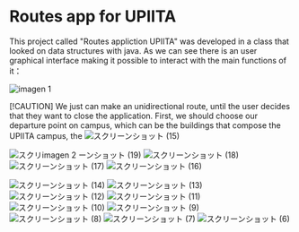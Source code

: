# Routes app for UPIITA
This project called "Routes appliction UPIITA" was developed in a class that looked on data structures with java.
As we can see there is an user graphical interface making it possible to interact with the main functions of it：

![imagen 1](https://github.com/LoiueFragosoUwUr/routes-application-UPIITA/assets/126754704/06653524-3917-4ad4-88bd-c9a7976d683f)

[!CAUTION]
We just can make an unidirectional route, until the user decides that they want to close the application.
First, we should choose our departure point on campus, which can be the buildings that compose the UPIITA campus, the 
![スクリーンショット (15)](https://github.com/LoiueFragosoUwUr/routes-application-UPIITA/assets/126754704/6717456e-c273-480d-9f8d-f525bca7a513)



![スクリ![imagen 2](https://github.com/LoiueFragosoUwUr/routes-application-UPIITA/assets/126754704/0399384b-7893-4aca-b6ac-3e8ed68cbc74)
ーンショット (19)](https://github.com/LoiueFragosoUwUr/routes-application-UPIITA/assets/126754704/1e07c134-fc30-4555-a087-51e8508295c7)
![スクリーンショット (18)](https://github.com/LoiueFragosoUwUr/routes-application-UPIITA/assets/126754704/585ea4c8-0f8f-4a5e-acf0-8d8b0a6a28e7)
![スクリーンショット (17)](https://github.com/LoiueFragosoUwUr/routes-application-UPIITA/assets/126754704/0a2dd26b-7a9c-4abb-bc31-32324eb1618d)
![スクリーンショット (16)](https://github.com/LoiueFragosoUwUr/routes-application-UPIITA/assets/126754704/98e13987-c318-43b0-bb9a-cbcc224007ee)

![スクリーンショット (14)](https://github.com/LoiueFragosoUwUr/routes-application-UPIITA/assets/126754704/a04b873e-de6d-4c3e-b617-f32d06ace09e)
![スクリーンショット (13)](https://github.com/LoiueFragosoUwUr/routes-application-UPIITA/assets/126754704/9b7e3a08-212f-455b-b497-1d3031635e53)
![スクリーンショット (12)](https://github.com/LoiueFragosoUwUr/routes-application-UPIITA/assets/126754704/07ca762a-4156-4508-8aa0-bacf14670e58)
![スクリーンショット (11)](https://github.com/LoiueFragosoUwUr/routes-application-UPIITA/assets/126754704/2013045a-7285-4787-8d70-04974d671b60)
![スクリーンショット (10)](https://github.com/LoiueFragosoUwUr/routes-application-UPIITA/assets/126754704/49bcb52b-6bf0-47e5-929b-fd12bef8bd1b)
![スクリーンショット (9)](https://github.com/LoiueFragosoUwUr/routes-application-UPIITA/assets/126754704/d37f01ab-d709-489e-923b-067239cd84f2)
![スクリーンショット (8)](https://github.com/LoiueFragosoUwUr/routes-application-UPIITA/assets/126754704/c0d341fa-04a4-4872-b40a-113fe234f195)
![スクリーンショット (7)](https://github.com/LoiueFragosoUwUr/routes-application-UPIITA/assets/126754704/a2fddc09-d7ec-4f57-b0d2-2e329a434009)
![スクリーンショット (6)](https://github.com/LoiueFragosoUwUr/routes-application-UPIITA/assets/126754704/d9ddeb00-ea07-43da-8787-d7e8b052901e)
